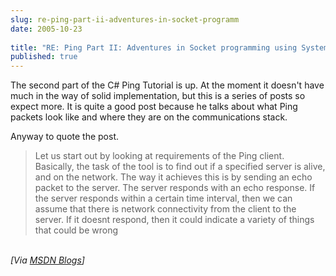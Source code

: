 ```yaml
---
slug: re-ping-part-ii-adventures-in-socket-programm
date: 2005-10-23
 
title: "RE: Ping Part II: Adventures in Socket programming using System.Net"
published: true
---
```

The second part of the C# Ping Tutorial is up.  At the moment it doesn't have much in the way of solid implementation, but this is a series of posts so expect more.  It is quite a good post because he talks about what Ping packets look like and where they are on the communications stack.<p />Anyway to quote the post.<br /><blockquote class="posterous_medium_quote">Let us start out by looking at requirements of the Ping client. Basically, the task of the tool is to find out if a specified server is alive, and on the network. The way it achieves this is by sending an echo packet to the server. The server responds with an echo response. If the server responds within a certain time interval, then we can assume that there is network connectivity from the client to the server. If it doesnt respond, then it could indicate a variety of things that could be wrong</blockquote><br /><i>[Via [MSDN Blogs](http://blogs.msdn.com/feroze_daud/archive/2005/10/23/483976.aspx)]</i><p />

